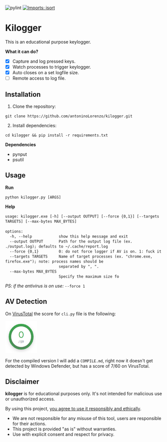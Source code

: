 ![pylint](https://img.shields.io/badge/PyLint-9.89-yellow?logo=python&logoColor=white)
[![Imports: isort](https://img.shields.io/badge/%20imports-isort-%231674b1?style=flat&labelColor=ef8336)](https://pycqa.github.io/isort/)

# Kilogger
This is an educational purpose keylogger.

**What it can do?**
- [x] Capture and log pressed keys.
- [x] Watch processes to trigger keylogger.
- [x] Auto closes on a set logfile size.
- [ ] Remote access to log file.

## Installation
1. Clone the repository:
```
git clone https://github.com/antoninoLorenzo/kilogger.git
```

2. Install dependencies:
```
cd kilogger && pip install -r requirements.txt
```

**Dependencies**
- pynput
- psutil

## Usage
**Run**
```
python kilogger.py [ARGS]
```

**Help**
```
usage: kilogger.exe [-h] [--output OUTPUT] [--force {0,1}] [--targets TARGETS] [--max-bytes MAX_BYTES]

options:
  -h, --help            show this help message and exit
  --output OUTPUT       Path for the output log file (ex. ./output.log); defaults to ~/.cache/report.log
  --force {0,1}         0: do not force logger if AV is on. 1: fuck it
  --targets TARGETS     Name of target processes (ex. "chrome.exe, firefox.exe"); note: process names should be
                        separated by ", ".
  --max-bytes MAX_BYTES
                        Specify the maximum size fo
```

*PS: if the antivirus is on use:* `--force 1`

## AV Detection
On [VirusTotal](https://www.virustotal.com/gui/home/upload) the score for `cli.py` file is the following:

<img src="./static/virus_total_score.PNG" style="width:102px;height:102px"/>

For the compiled version I will add a `COMPILE.md`, right now it doesn't get detected by Windows Defender, but has a score of 7/60 on VirusTotal.

## Disclaimer
**kilogger** is for educational purposes only. It's not intended for malicious use or unauthorized access. 

By using this project, <u>you agree to use it responsibly and ethically</u>.
- We are not responsible for any misuse of this tool, users are responsible for their actions. 
- This project is provided "as is" without warranties. 
- Use with explicit consent and respect for privacy.
